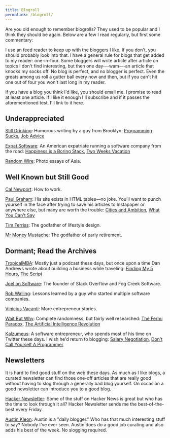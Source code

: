 ```yaml
---
title: Blogroll
permalink: /blogroll/
---
```


Are you old enough to remember blogrolls? They used to be popular and I think they should be again. Below are a few I read regularly, but first some commentary:

I use an feed reader to keep up with the bloggers I like. If you don't, you should probably look into that. I have a general rule for blogs that get added to my reader: one-in-four. Some bloggers will write article after article on topics I don't find interesting, but then one day---wam---an article that knocks my socks off. No blog is perfect, and no blogger is perfect. Even the greats among us roll a gutter ball every now and then, but if you can't hit one out of four you won't last long in my reader.

If you have a blog you think I'd like, you should email me. I promise to read at least one article. If I like it enough I'll subscribe and if it passes the aforementioned test, I'll link to it here.

## Underappreciated

[Still Drinking](https://www.stilldrinking.org/essays.php): Humorous writing by a guy from Brooklyn: [Programming Sucks](https://www.stilldrinking.org/programming-sucks), [Job Advice](https://www.stilldrinking.org/job-advice)

[Expat Software](http://www.expatsoftware.com/articles/): An American expatriate running a software company from the road: [Happiness is a Boring Stack](http://www.expatsoftware.com/articles/happiness-is-a-boring-stack.html), [Two Weeks Vacation](http://www.expatsoftware.com/articles/2007/02/two-weeks-vacation-is-only.html)

[Random Wire](https://randomwire.com/): Photo essays of Asia.

## Well Known but Still Good

[Cal Newport](http://calnewport.com/): How to work.

[Paul Graham](http://paulgraham.com/articles.html): His site exists in HTML tables—no joke. You'll want to punch yourself in the face after trying to save his articles to Instapaper or anywhere else, but many are worth the trouble: [Cities and Ambition](http://www.paulgraham.com/cities.html), [What You Can't Say](http://www.paulgraham.com/say.html)

[Tim Ferriss](https://tim.blog/): The godfather of lifestyle design.

[Mr Money Mustache](http://www.mrmoneymustache.com/): The godfather of early retirement.

## Dormant; Read the Archives

[TropicalMBA](http://www.tropicalmba.com/): Mostly just a podcast these days, but once upon a time Dan Andrews wrote about building a business while traveling: [Finding My 5 Hours](http://www.tropicalmba.com/5hours/), [The Script](http://www.tropicalmba.com/the-script/)

[Joel on Software](https://www.joelonsoftware.com/): The founder of Stack Overflow and Fog Creek Software.

[Rob Walling](https://robwalling.com/): Lessons learned by a guy who started multiple software companies.

[Vinicius Vacanti](http://viniciusvacanti.com/): More entrepreneur stories.

[Wait But Why](https://waitbutwhy.com/): Complete randomness, but fairly well researched: [The Fermi Paradox](https://waitbutwhy.com/2014/05/fermi-paradox.html), [The Artificial Intelligence Revolution](https://waitbutwhy.com/2015/01/artificial-intelligence-revolution-1.html)

[Kalzumeus](https://www.kalzumeus.com/): A software entrepreneur, who spends most of his time on Twitter these days. I wish he'd return to blogging: [Salary Negotiation](https://www.kalzumeus.com/2012/01/23/salary-negotiation/), [Don't Call Yourself A Programmer](https://www.kalzumeus.com/2011/10/28/dont-call-yourself-a-programmer/)

## Newsletters

It is hard to find good stuff on the web these days. As much as I like blogs, a curated newsletter can find those one-off articles that are really good without having to slog through a generally bad blog yourself. On occasion a good newsletter can introduce you to a good blog.

[Hacker Newsletter](https://www.hackernewsletter.com/): Some of the stuff on Hacker News is great but who has the time to look through it all? Hacker Newsletter sends me the best-of-the-best every Friday.

[Austin Kleon](https://austinkleon.com/newsletter/): Austin is a "daily blogger." Who has that much interesting stuff to say? Nobody I've ever seen. Austin does do a good job curating and also adds his best of the week. No slogging required.
